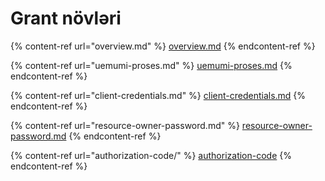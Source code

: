 # Grant növləri

{% content-ref url="overview.md" %}
[overview.md](overview.md)
{% endcontent-ref %}

{% content-ref url="uemumi-proses.md" %}
[uemumi-proses.md](uemumi-proses.md)
{% endcontent-ref %}

{% content-ref url="client-credentials.md" %}
[client-credentials.md](client-credentials.md)
{% endcontent-ref %}

{% content-ref url="resource-owner-password.md" %}
[resource-owner-password.md](resource-owner-password.md)
{% endcontent-ref %}

{% content-ref url="authorization-code/" %}
[authorization-code](authorization-code/)
{% endcontent-ref %}
